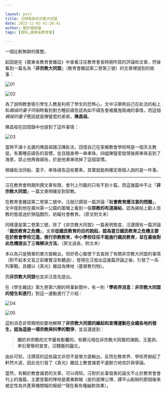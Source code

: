 ```yaml
---

layout: post
title: 汪精衛與非宗教大同盟
date: 2023-11-02 01:38:41
author: 銀灰條紋貓
tags: [資料,廣東省教育會]

---
```


一個比較無聊的匯整。

起因是在《廣東省教育會雜誌》中查看汪任教育會長時期所寫的評論和文章，然後看到一篇名為「**非宗教大同盟**」（教育會雜誌第二卷第三號）的文章裡提到的故事：

![01](https://s2.loli.net/2023/11/03/T5AeUYwjP6mtkfD.jpg)

![02](https://s2.loli.net/2023/11/02/d6A7aOZ13cuTKsS.jpg)

為了說明教會吸引學生入教是利用了學生的恐怖心，文中汪舉例自己在赴法的船上和*親戚的童子同船*時看到對方睡前禱告認為如不禱告會被魔鬼吸魂的事情，而這個*親戚的童子*應該就是陳璧君的弟弟，**陳昌祖**。

陳昌祖在回憶錄中也提到了這件事情：

![03](https://s2.loli.net/2023/11/02/g3scrdOUwiJyD7o.jpg)

當時不滿十五歲的陳昌祖隨汪陳赴法，回憶自己在家鄉教會學校時是一個天主教徒，有著睡前禱告的習慣，並且隨身帶一串串珠，四姐陳璧君發現後將串珠丟到了海里，禁止他再做禱告，於是他漸漸改掉了這個習慣。

根據赴法同船、童子、串珠禱告這些要素，其實就能夠確定兩個人說的是一件事。

* * *

汪在教育會時期所撰文章有限，會刊上刊載的只有不到十篇，而這幾篇中不止「**非宗教大同盟**」一篇文章明確反對耶教。

在教育會雜誌第二卷第二號中，汪就已撰寫一篇評論「**社會教育應注意的問題**」，文中提到他在廣州第一公園的圍墻上看到一張**耶教的布道揭帖**，認為揭帖上勸人信教的態度過於狹隘酷烈，妨礙社會教育。（原文附文末）

同樣還是第二卷第三號，除了《非宗教大同盟》一篇表明態度，汪還撰有一篇評論「**國民教育之危機**」，文章**從國民教育的目的說起，認為當日國民教育之危機主要在於教會學校氾濫，推行宗教教育，中小學校往往不能施行國民教育，並在最後對此危機提出了三條解決方法**。（原文過長，附文末）

本以為只是簡單的單方面輸出，但好奇心驅使下去查詢了有關非宗教大同盟的事情（對不起本文盲之前確實沒有聽過），發現在汪發出這幾篇評論之後，引發了一系列筆戰，具體以《真光》雜誌為陣地（基督教刊物）。

而**非宗教大同盟**也並非汪首先提出。

在《學生雜誌》第九卷第六期的時事新聞中，有一則「**學術界消息：非宗教大同盟的發生和進行**」對這一運動進行了介紹：

![04](https://s2.loli.net/2023/11/02/K6iC5JOvQ7ZYjgA.jpg)

![05](https://s2.loli.net/2023/11/02/A3snbH85vIhtdxC.jpg)

這則消息非常簡明扼要地解釋了**非宗教大同盟的緣起和宣傳運動在全國各地的發生，認為這是一場宗教與科學的戰爭**，並且還提到：

>**關於非宗教的文字最有影響的，有蔡元培在非宗教大同盟的演說，王星拱、李石曾等的宣言，汪精衛的論文。**

由此可知，汪撰寫的這些論文非但不是單方面輸出，反而在教育界、學術界掀起了軒然大波，因此也引發了《真光》雜誌上教會諸君不遺餘力地攻訐與爭論。

當然，有賴於教會諸君的文章，可以得知，汪對於此事發表的論文不止於教育會會刊上的幾篇，主要登載的陣地是廣東群報（是的是陳公博、譚平山創辦的那個後來被定性為共產黨機關報的報紙^^現在看有種幽默效果）。






